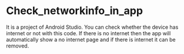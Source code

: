 # Check_networkinfo_in_app

It is a project of Android Studio. You can check whether the device has internet or not with this code. If there is no internet then the app will automatically show a no internet page and if there is internet it can be removed.

